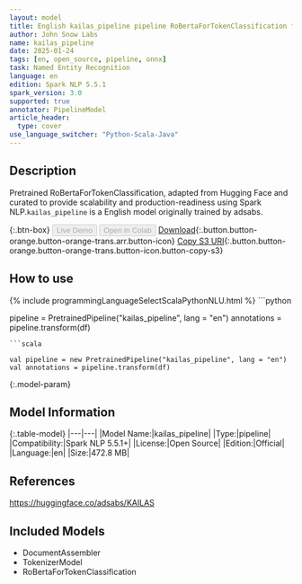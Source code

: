 ```yaml
---
layout: model
title: English kailas_pipeline pipeline RoBertaForTokenClassification from adsabs
author: John Snow Labs
name: kailas_pipeline
date: 2025-01-24
tags: [en, open_source, pipeline, onnx]
task: Named Entity Recognition
language: en
edition: Spark NLP 5.5.1
spark_version: 3.0
supported: true
annotator: PipelineModel
article_header:
  type: cover
use_language_switcher: "Python-Scala-Java"
---
```


## Description

Pretrained RoBertaForTokenClassification, adapted from Hugging Face and curated to provide scalability and production-readiness using Spark NLP.`kailas_pipeline` is a English model originally trained by adsabs.

{:.btn-box}
<button class="button button-orange" disabled>Live Demo</button>
<button class="button button-orange" disabled>Open in Colab</button>
[Download](https://s3.amazonaws.com/auxdata.johnsnowlabs.com/public/models/kailas_pipeline_en_5.5.1_3.0_1737686759587.zip){:.button.button-orange.button-orange-trans.arr.button-icon}
[Copy S3 URI](s3://auxdata.johnsnowlabs.com/public/models/kailas_pipeline_en_5.5.1_3.0_1737686759587.zip){:.button.button-orange.button-orange-trans.button-icon.button-copy-s3}

## How to use



<div class="tabs-box" markdown="1">
{% include programmingLanguageSelectScalaPythonNLU.html %}
```python

pipeline = PretrainedPipeline("kailas_pipeline", lang = "en")
annotations =  pipeline.transform(df)   

```
```scala

val pipeline = new PretrainedPipeline("kailas_pipeline", lang = "en")
val annotations = pipeline.transform(df)

```
</div>

{:.model-param}
## Model Information

{:.table-model}
|---|---|
|Model Name:|kailas_pipeline|
|Type:|pipeline|
|Compatibility:|Spark NLP 5.5.1+|
|License:|Open Source|
|Edition:|Official|
|Language:|en|
|Size:|472.8 MB|

## References

https://huggingface.co/adsabs/KAILAS

## Included Models

- DocumentAssembler
- TokenizerModel
- RoBertaForTokenClassification